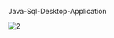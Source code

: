 Java-Sql-Desktop-Application

![2](https://user-images.githubusercontent.com/51031447/136363985-59ffa665-720f-438f-ad6d-cdf5514dde03.PNG)
